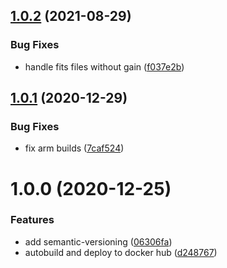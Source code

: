 ## [1.0.2](https://github.com/rickbassham/livestack/compare/v1.0.1...v1.0.2) (2021-08-29)


### Bug Fixes

* handle fits files without gain ([f037e2b](https://github.com/rickbassham/livestack/commit/f037e2b40784f365849c9f1d540c07b6233d680a))

## [1.0.1](https://github.com/rickbassham/livestack/compare/v1.0.0...v1.0.1) (2020-12-29)


### Bug Fixes

* fix arm builds ([7caf524](https://github.com/rickbassham/livestack/commit/7caf52487a9609161df7b23a7a59488c88609041))

# 1.0.0 (2020-12-25)


### Features

* add semantic-versioning ([06306fa](https://github.com/rickbassham/livestack/commit/06306fa412d9b8b4ffcbc9a7ac7b0ad92b2851bd))
* autobuild and deploy to docker hub ([d248767](https://github.com/rickbassham/livestack/commit/d24876742e225982673a4b5e257f040baa5fc16c))
